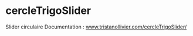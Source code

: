 cercleTrigoSlider
=================

Slider circulaire
Documentation : www.tristanollivier.com/cercleTrigoSlider/
